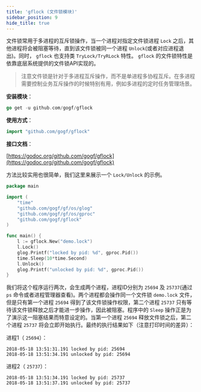 ```yaml
---
title: 'gflock (文件锁模块)'
sidebar_position: 9
hide_title: true
---
```


文件锁常用于多进程的互斥锁操作，当一个进程对指定文件锁进程 `Lock` 之后，其他进程将会被阻塞等待，直到该文件锁被同一个进程 `Unlock`(或者对应进程退出)。同时， `gflock` 也支持类 `TryLock/TryRLock` 特性。 `gflock` 的文件锁特性是依靠底层系统提供的文件锁API实现的。

> 注意文件锁是针对于多进程互斥操作，而不是单进程多协程互斥。在多进程需要控制业务互斥操作的时候特别有用，例如多进程的定时任务管理场景。

**安装模块**：

```go
go get -u github.com/gogf/gflock

```

**使用方式**：

```go
import "github.com/gogf/gflock"

```

**接口文档**：

[https://godoc.org/github.com/gogf/gflock](https://godoc.org/github.com/gogf/gflock)

方法比较实用也很简单，我们这里来展示一个 `Lock/Unlock` 的示例。

```go
package main

import (
    "time"
    "github.com/gogf/gf/os/glog"
    "github.com/gogf/gf/os/gproc"
    "github.com/gogf/gflock"
)

func main() {
    l := gflock.New("demo.lock")
    l.Lock()
    glog.Printf("locked by pid: %d", gproc.Pid())
    time.Sleep(10*time.Second)
    l.Unlock()
    glog.Printf("unlocked by pid: %d", gproc.Pid())
}

```

我们将这个程序运行两次，会生成两个进程，进程ID分别为 `25694` 及 `25737`(通过 `ps` 命令或者进程管理器查看)。两个进程都会操作同一个文件锁 `demo.lock` 文件，但是只有第一个进程 `25694` 得到了该文件锁操作权限，第二个进程 `25737` 只有等待该文件锁释放之后才能进一步操作，因此被阻塞。程序中的 `Sleep` 操作正是为了演示这一阻塞结果而特意设定的。当第一个进程 `25694` 释放文件锁之后，第二个进程 `25737` 将会立即开始执行。最终的执行结果如下（注意打印时间的差异）：

进程1（ `25694`）：

```shell
2018-05-18 13:51:31.191 locked by pid: 25694
2018-05-18 13:51:34.191 unlocked by pid: 25694

```

进程2（ `25737`）：

```shell
2018-05-18 13:51:34.191 locked by pid: 25737
2018-05-18 13:51:37.191 unlocked by pid: 25737

```